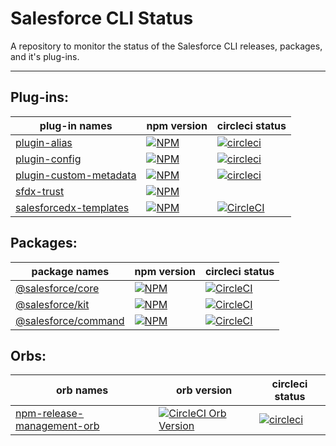 # Salesforce CLI Status
A repository to monitor the status of the Salesforce CLI releases, packages, and it's plug-ins.          
***

## Plug-ins:

| plug-in names                                                   | npm version                                                                                                                   | circleci status                                                                                                                                         |
|-----------------------------------------------------------------|-------------------------------------------------------------------------------------------------------------------------------|---------------------------------------------------------------------------------------------------------------------------------------------------------|
| [plugin-alias](https://github.com/salesforcecli/plugin-alias) | [![NPM](https://img.shields.io/npm/v/@salesforce/plugin-alias.svg)](https://www.npmjs.com/package/@salesforce/plugin-alias) | [![circleci](https://circleci.com/gh/salesforcecli/plugin-alias.svg?style=svg)](https://app.circleci.com/pipelines/github/salesforcecli/plugin-alias) |
| [plugin-config](https://github.com/salesforcecli/plugin-config) | [![NPM](https://img.shields.io/npm/v/@salesforce/plugin-config.svg)](https://www.npmjs.com/package/@salesforce/plugin-config) | [![circleci](https://circleci.com/gh/salesforcecli/plugin-config.svg?style=svg)](https://app.circleci.com/pipelines/github/salesforcecli/plugin-config) |
| [plugin-custom-metadata](https://github.com/salesforcecli/plugin-custom-metadata)     | [![NPM](https://img.shields.io/npm/v/@salesforce/plugin-custom-metadata.svg)](https://www.npmjs.com/package/@salesforce/plugin-custom-metadata) | [![circleci](https://circleci.com/gh/salesforcecli/plugin-config.svg?style=svg)](https://app.circleci.com/pipelines/github/salesforcecli/plugin-config) |
| [sfdx-trust](https://www.npmjs.com/package/@salesforce/sfdx-trust)    | [![NPM](https://img.shields.io/npm/v/@salesforce/sfdx-trust.svg)](https://www.npmjs.com/package/@salesforce/sfdx-trust)       | <!-- cirleci status -->      |
| [salesforcedx-templates](https://github.com/forcedotcom/salesforcedx-templates)     | [![NPM](https://img.shields.io/npm/v/salesforcedx-templates.svg)](https://www.npmjs.com/package/salesforcedx-templates)      | [![CircleCI](https://circleci.com/gh/forcedotcom/salesforcedx-templates/tree/master.svg?style=svg)](https://circleci.com/gh/forcedotcom/salesforcedx-templates/tree/master)       |

## Packages:
| package names                                                       | npm version                                                                                                       | circleci status                                                                                                                                                                       |
|---------------------------------------------------------------------|-------------------------------------------------------------------------------------------------------------------|---------------------------------------------------------------------------------------------------------------------------------------------------------------------------------------|
| [@salesforce/core](https://github.com/forcedotcom/sfdx-core)        | [![NPM](https://img.shields.io/npm/v/@salesforce/core.svg)](https://www.npmjs.com/package/@salesforce/core)       | [![CircleCI](https://circleci.com/gh/forcedotcom/sfdx-core.svg?style=svg&circle-token=2377ca31221869e9d13448313620486da80e595f)](https://circleci.com/gh/forcedotcom/sfdx-core)       |
| [@salesforce/kit](https://github.com/forcedotcom/sfdx-dev-packages) | [![NPM](https://img.shields.io/npm/v/@salesforce/kit.svg)](https://www.npmjs.com/package/@salesforce/kit)         | [![CircleCI](https://circleci.com/gh/forcedotcom/sfdx-dev-packages.svg?style=svg)](https://github.com/forcedotcom/sfdx-dev-packages)                                                  |
| [@salesforce/command](https://github.com/salesforce/cli-packages)   | [![NPM](https://img.shields.io/npm/v/@salesforce/command.svg)](https://www.npmjs.com/package/@salesforce/command) | [![CircleCI](https://circleci.com/gh/forcedotcom/cli-packages.svg?style=svg&circle-token=c0b10c691c5b68284d942f3f8bde7e281b0f31a8)](https://circleci.com/gh/forcedotcom/cli-packages) |

## Orbs:

| orb names                                                       | orb version                                                                                                                   | circleci status                                                                                                                                         |
|-----------------------------------------------------------------|-------------------------------------------------------------------------------------------------------------------------------|---------------------------------------------------------------------------------------------------------------------------------------------------------|
| [npm-release-management-orb](https://github.com/forcedotcom/npm-release-management-orb) | [![CircleCI Orb Version](https://img.shields.io/badge/endpoint.svg?url=https://badges.circleci.io/orb/salesforce/npm-release-management)](https://circleci.com/orbs/registry/orb/salesforce/npm-release-management) | [![circleci](https://circleci.com/gh/forcedotcom/npm-release-management-orb.svg?style=svg)](https://app.circleci.com/pipelines/github/forcedotcom/npm-release-management-orb) |


<!-- 
Example markup for table
| Plug-in name | npm version | circleci status |
|--------------|-------------|-----------------|
| name         | npm badge   | circleci badge  |
| name         | npm badge   | circleci badge  |
| name         | npm badge   | circleci badge  |
| name         | npm badge   | circleci badge  |
-->

